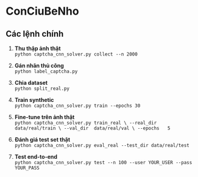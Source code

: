 # ConCiuBeNho

## Các lệnh chính

1. **Thu thập ảnh thật**  
   `python captcha_cnn_solver.py collect --n 2000`

2. **Gán nhãn thủ công**  
   `python label_captcha.py`

3. **Chia dataset**  
   `python split_real.py`

4. **Train synthetic**  
   `python captcha_cnn_solver.py train --epochs 30`

5. **Fine-tune trên ảnh thật**  
   `python captcha_cnn_solver.py train_real \
  --real_dir data/real/train \
  --val_dir  data/real/val \
  --epochs   5`

6. **Đánh giá test set thật**  
   `python captcha_cnn_solver.py eval_real --test_dir data/real/test`

7. **Test end-to-end**  
   `python captcha_cnn_solver.py test --n 100 --user YOUR_USER --pass YOUR_PASS`
